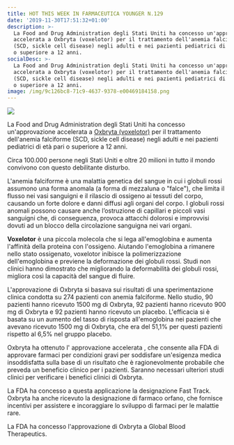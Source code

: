 ```yaml
---
title: HOT THIS WEEK IN FARMACEUTICA YOUNGER N.129
date: '2019-11-30T17:51:32+01:00'
description: >-
  La Food and Drug Administration degli Stati Uniti ha concesso un'approvazione
  accelerata a Oxbryta (voxelotor) per il trattamento dell'anemia falciforme
  (SCD, sickle cell disease) negli adulti e nei pazienti pediatrici di età pari
  o superiore a 12 anni.
socialDesc: >-
  La Food and Drug Administration degli Stati Uniti ha concesso un'approvazione
  accelerata a Oxbryta (voxelotor) per il trattamento dell'anemia falciforme
  (SCD, sickle cell disease) negli adulti e nei pazienti pediatrici di età pari
  o superiore a 12 anni.
image: /img/9c126bc8-71c9-4637-9378-e00469184158.png
---
```

![](/img/9c126bc8-71c9-4637-9378-e00469184158.png)

La Food and Drug Administration degli Stati Uniti ha concesso un'approvazione accelerata a [Oxbryta (voxelotor)](https://www.fda.gov/news-events/press-announcements/fda-approves-novel-treatment-target-abnormality-sickle-cell-disease) per il trattamento dell'anemia falciforme (SCD, sickle cell disease) negli adulti e nei pazienti pediatrici di età pari o superiore a 12 anni.

Circa 100.000 persone negli Stati Uniti e oltre 20 milioni in tutto il mondo convivono con questo debilitante disturbo.

L'anemia falciforme è una malattia genetica del sangue in cui i globuli rossi assumono una forma anomala (a forma di mezzaluna o "falce"), che limita il flusso nei vasi sanguigni e il rilascio di ossigeno ai tessuti del corpo, causando un forte dolore e danni diffusi agli organi del corpo. I globuli rossi anomali possono causare anche l’ostruzione di capillari e piccoli vasi sanguigni che, di conseguenza, provoca attacchi dolorosi e improvvisi dovuti ad un blocco della circolazione sanguigna nei vari organi.

**Voxelotor** è una piccola molecola che si lega all'emoglobina e aumenta l'affinità della proteina con l'ossigeno. Aiutando l'emoglobina a rimanere nello stato ossigenato, voxelotor inibisce la polimerizzazione dell'emoglobina e previene la deformazione dei globuli rossi. Studi non clinici hanno dimostrato che migliorando la deformabilità dei globuli rossi, migliora così la capacità del sangue di fluire. 

L'approvazione di Oxbryta si basava sui risultati di una sperimentazione clinica condotta su 274 pazienti con anemia falciforme. Nello studio, 90 pazienti hanno ricevuto 1500 mg di Oxbryta, 92 pazienti hanno ricevuto 900 mg di Oxbryta e 92 pazienti hanno ricevuto un placebo. L'efficacia si è basata su un aumento del tasso di risposta all'emoglobina nei pazienti che avevano ricevuto 1500 mg di Oxbryta, che era del 51,1% per questi pazienti rispetto al 6,5% nel gruppo placebo.

Oxbryta ha ottenuto l' approvazione accelerata , che consente alla FDA di approvare farmaci per condizioni gravi per soddisfare un'esigenza medica insoddisfatta sulla base di un risultato che è ragionevolmente probabile che preveda un beneficio clinico per i pazienti. Saranno necessari ulteriori studi clinici per verificare i benefici clinici di Oxbryta.

La FDA ha concesso a questa applicazione la designazione Fast Track. Oxbryta ha anche ricevuto la designazione di farmaco orfano, che fornisce incentivi per assistere e incoraggiare lo sviluppo di farmaci per le malattie rare. 

La FDA ha concesso l'approvazione di Oxbryta a Global Blood Therapeutics.
